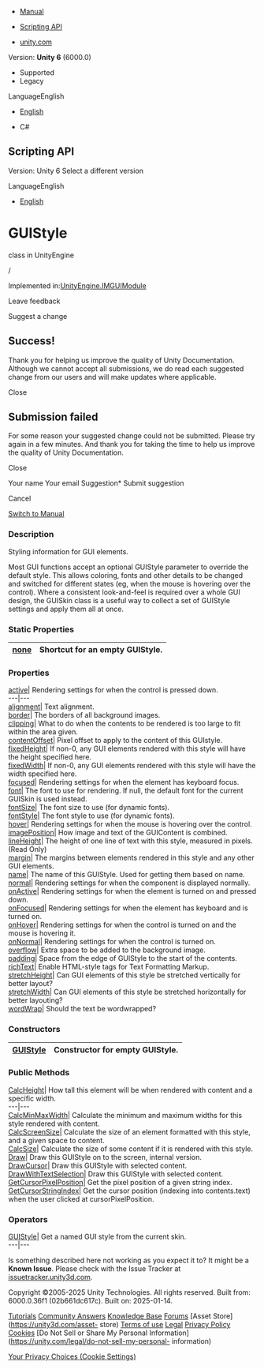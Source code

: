 [ ]()

  * [Manual](../Manual/index.html)
  * [Scripting API](../ScriptReference/index.html)

  * [unity.com](https://unity.com/)

Version: **Unity 6** (6000.0)

  * Supported
  * Legacy

LanguageEnglish

  * [English]()

  * C#

[ ](https://docs.unity3d.com)

## Scripting API

Version: Unity 6 Select a different version

LanguageEnglish

  * [English]()

# GUIStyle

class in UnityEngine

/

Implemented in:[UnityEngine.IMGUIModule](UnityEngine.IMGUIModule.html)

Leave feedback

Suggest a change

## Success!

Thank you for helping us improve the quality of Unity Documentation. Although
we cannot accept all submissions, we do read each suggested change from our
users and will make updates where applicable.

Close

## Submission failed

For some reason your suggested change could not be submitted. Please <a>try
again</a> in a few minutes. And thank you for taking the time to help us
improve the quality of Unity Documentation.

Close

Your name Your email Suggestion* Submit suggestion

Cancel

[Switch to Manual](../Manual/class-GUIStyle.html "Go to GUIStyle Component in
the Manual")

### Description

Styling information for GUI elements.

Most GUI functions accept an optional GUIStyle parameter to override the
default style. This allows coloring, fonts and other details to be changed and
switched for different states (eg, when the mouse is hovering over the
control). Where a consistent look-and-feel is required over a whole GUI
design, the GUISkin class is a useful way to collect a set of GUIStyle
settings and apply them all at once.

### Static Properties

[none](GUIStyle-none.html)| Shortcut for an empty GUIStyle.  
---|---  
  
### Properties

[active](GUIStyle-active.html)| Rendering settings for when the control is
pressed down.  
---|---  
[alignment](GUIStyle-alignment.html)| Text alignment.  
[border](GUIStyle-border.html)| The borders of all background images.  
[clipping](GUIStyle-clipping.html)| What to do when the contents to be
rendered is too large to fit within the area given.  
[contentOffset](GUIStyle-contentOffset.html)| Pixel offset to apply to the
content of this GUIstyle.  
[fixedHeight](GUIStyle-fixedHeight.html)| If non-0, any GUI elements rendered
with this style will have the height specified here.  
[fixedWidth](GUIStyle-fixedWidth.html)| If non-0, any GUI elements rendered
with this style will have the width specified here.  
[focused](GUIStyle-focused.html)| Rendering settings for when the element has
keyboard focus.  
[font](GUIStyle-font.html)| The font to use for rendering. If null, the
default font for the current GUISkin is used instead.  
[fontSize](GUIStyle-fontSize.html)| The font size to use (for dynamic fonts).  
[fontStyle](GUIStyle-fontStyle.html)| The font style to use (for dynamic
fonts).  
[hover](GUIStyle-hover.html)| Rendering settings for when the mouse is
hovering over the control.  
[imagePosition](GUIStyle-imagePosition.html)| How image and text of the
GUIContent is combined.  
[lineHeight](GUIStyle-lineHeight.html)| The height of one line of text with
this style, measured in pixels. (Read Only)  
[margin](GUIStyle-margin.html)| The margins between elements rendered in this
style and any other GUI elements.  
[name](GUIStyle-name.html)| The name of this GUIStyle. Used for getting them
based on name.  
[normal](GUIStyle-normal.html)| Rendering settings for when the component is
displayed normally.  
[onActive](GUIStyle-onActive.html)| Rendering settings for when the element is
turned on and pressed down.  
[onFocused](GUIStyle-onFocused.html)| Rendering settings for when the element
has keyboard and is turned on.  
[onHover](GUIStyle-onHover.html)| Rendering settings for when the control is
turned on and the mouse is hovering it.  
[onNormal](GUIStyle-onNormal.html)| Rendering settings for when the control is
turned on.  
[overflow](GUIStyle-overflow.html)| Extra space to be added to the background
image.  
[padding](GUIStyle-padding.html)| Space from the edge of GUIStyle to the start
of the contents.  
[richText](GUIStyle-richText.html)| Enable HTML-style tags for Text Formatting
Markup.  
[stretchHeight](GUIStyle-stretchHeight.html)| Can GUI elements of this style
be stretched vertically for better layout?  
[stretchWidth](GUIStyle-stretchWidth.html)| Can GUI elements of this style be
stretched horizontally for better layouting?  
[wordWrap](GUIStyle-wordWrap.html)| Should the text be wordwrapped?  
  
### Constructors

[GUIStyle](GUIStyle-ctor.html)| Constructor for empty GUIStyle.  
---|---  
  
### Public Methods

[CalcHeight](GUIStyle.CalcHeight.html)| How tall this element will be when
rendered with content and a specific width.  
---|---  
[CalcMinMaxWidth](GUIStyle.CalcMinMaxWidth.html)| Calculate the minimum and
maximum widths for this style rendered with content.  
[CalcScreenSize](GUIStyle.CalcScreenSize.html)| Calculate the size of an
element formatted with this style, and a given space to content.  
[CalcSize](GUIStyle.CalcSize.html)| Calculate the size of some content if it
is rendered with this style.  
[Draw](GUIStyle.Draw.html)| Draw this GUIStyle on to the screen, internal
version.  
[DrawCursor](GUIStyle.DrawCursor.html)| Draw this GUIStyle with selected
content.  
[DrawWithTextSelection](GUIStyle.DrawWithTextSelection.html)| Draw this
GUIStyle with selected content.  
[GetCursorPixelPosition](GUIStyle.GetCursorPixelPosition.html)| Get the pixel
position of a given string index.  
[GetCursorStringIndex](GUIStyle.GetCursorStringIndex.html)| Get the cursor
position (indexing into contents.text) when the user clicked at
cursorPixelPosition.  
  
### Operators

[GUIStyle](GUIStyle-operator_string.html)| Get a named GUI style from the
current skin.  
---|---  
  
Is something described here not working as you expect it to? It might be a
**Known Issue**. Please check with the Issue Tracker at
[issuetracker.unity3d.com](https://issuetracker.unity3d.com).

Copyright ©2005-2025 Unity Technologies. All rights reserved. Built from:
6000.0.36f1 (02b661dc617c). Built on: 2025-01-14.

[Tutorials](https://unity3d.com/learn) [Community
Answers](https://answers.unity3d.com) [Knowledge
Base](https://support.unity3d.com/hc/en-us)
[Forums](https://forum.unity3d.com) [Asset Store](https://unity3d.com/asset-
store) [Terms of use](https://docs.unity3d.com/Manual/TermsOfUse.html)
[Legal](https://unity.com/legal) [Privacy
Policy](https://unity.com/legal/privacy-policy)
[Cookies](https://unity.com/legal/cookie-policy) [Do Not Sell or Share My
Personal Information](https://unity.com/legal/do-not-sell-my-personal-
information)

[Your Privacy Choices (Cookie Settings)](javascript:void\(0\);)

